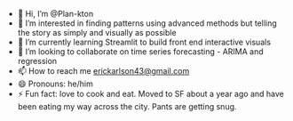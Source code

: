 - 👋 Hi, I’m @Plan-kton
- 👀 I’m interested in finding patterns using advanced methods but telling the story as simply and visually as possible 
- 🌱 I’m currently learning Streamlit to build front end interactive visuals
- 💞️ I’m looking to collaborate on time series forecasting - ARIMA and regression
- 📫 How to reach me erickarlson43@gmail.com
- 😄 Pronouns: he/him
- ⚡ Fun fact: love to cook and eat.  Moved to SF about a year ago and have been eating my way across the city.  Pants are getting snug.

<!---
Plan-kton/Plan-kton is a ✨ special ✨ repository because its `README.md` (this file) appears on your GitHub profile.
You can click the Preview link to take a look at your changes.
--->
